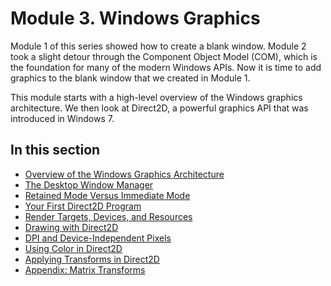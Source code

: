 <!-- https://docs.microsoft.com/en-us/windows/win32/learnwin32/module-3---windows-graphics -->
# Module 3. Windows Graphics

Module 1 of this series showed how to create a blank window. Module 2 took a slight detour through the Component Object Model (COM), which is the foundation for many of the modern Windows APIs. Now it is time to add graphics to the blank window that we created in Module 1.

This module starts with a high-level overview of the Windows graphics architecture. We then look at Direct2D, a powerful graphics API that was introduced in Windows 7.

## In this section

- [Overview of the Windows Graphics Architecture](./overview-of-the-windows-graphics-architecture.md)
- [The Desktop Window Manager](./the-window-desktop-manager.md)
- [Retained Mode Versus Immediate Mode](./retained-mode-versus-immediate-mode.md)
- [Your First Direct2D Program](./your-first-direct2d-program.md)
- [Render Targets, Devices, and Resources](./render-targets-devices-and-resources.md)
- [Drawing with Direct2D](./drawing-with-direct2d.md)
- [DPI and Device-Independent Pixels](./dpi-and-device-independent-pixels.md)
- [Using Color in Direct2D](./using-color-in-direct2d.md)
- [Applying Transforms in Direct2D](./applying-transforms-in-direct2d.md)
- [Appendix: Matrix Transforms](./appendix-matrix-transforms.md)

